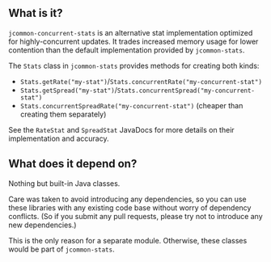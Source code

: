 ## What is it?
`jcommon-concurrent-stats` is an alternative stat implementation optimized for highly-concurrent
updates. It trades increased memory usage for lower contention than the default implementation
provided by `jcommon-stats`.

The `Stats` class in `jcommon-stats` provides methods for creating both kinds:
- `Stats.getRate("my-stat")`/`Stats.concurrentRate("my-concurrent-stat")`
- `Stats.getSpread("my-stat")`/`Stats.concurrentSpread("my-concurrent-stat")`
- `Stats.concurrentSpreadRate("my-concurrent-stat")` (cheaper than creating them separately)

See the `RateStat` and `SpreadStat` JavaDocs for more details on their implementation and accuracy.

## What does it depend on?

Nothing but built-in Java classes.

Care was taken to avoid introducing any dependencies, so you can use these libraries with any
existing code base without worry of dependency conflicts. (So if you submit any pull requests,
please try not to introduce any new dependencies.)

This is the only reason for a separate module. Otherwise, these classes would be part of
`jcommon-stats`.
